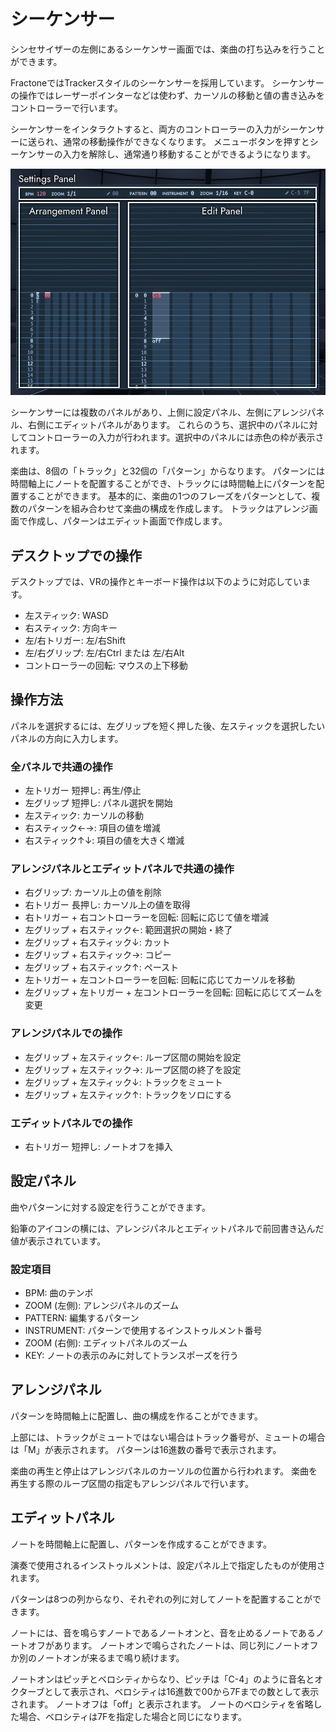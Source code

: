 # シーケンサー

シンセサイザーの左側にあるシーケンサー画面では、楽曲の打ち込みを行うことができます。

FractoneではTrackerスタイルのシーケンサーを採用しています。
シーケンサーの操作ではレーザーポインターなどは使わず、カーソルの移動と値の書き込みをコントローラーで行います。

シーケンサーをインタラクトすると、両方のコントローラーの入力がシーケンサーに送られ、通常の移動操作ができなくなります。
メニューボタンを押すとシーケンサーの入力を解除し、通常通り移動することができるようになります。

![Sequencer](images/sequencer.png)

シーケンサーには複数のパネルがあり、上側に設定パネル、左側にアレンジパネル、右側にエディットパネルがあります。
これらのうち、選択中のパネルに対してコントローラーの入力が行われます。選択中のパネルには赤色の枠が表示されます。

楽曲は、8個の「トラック」と32個の「パターン」からなります。
パターンには時間軸上にノートを配置することができ、トラックには時間軸上にパターンを配置することができます。
基本的に、楽曲の1つのフレーズをパターンとして、複数のパターンを組み合わせて楽曲の構成を作成します。
トラックはアレンジ画面で作成し、パターンはエディット画面で作成します。

## デスクトップでの操作

デスクトップでは、VRの操作とキーボード操作は以下のように対応しています。

- 左スティック: WASD
- 右スティック: 方向キー
- 左/右トリガー: 左/右Shift
- 左/右グリップ: 左/右Ctrl または 左/右Alt
- コントローラーの回転: マウスの上下移動

## 操作方法

パネルを選択するには、左グリップを短く押した後、左スティックを選択したいパネルの方向に入力します。

### 全パネルで共通の操作

- 左トリガー 短押し: 再生/停止
- 左グリップ 短押し: パネル選択を開始
- 左スティック: カーソルの移動
- 右スティック←→: 項目の値を増減
- 右スティック↑↓: 項目の値を大きく増減

### アレンジパネルとエディットパネルで共通の操作

- 右グリップ: カーソル上の値を削除
- 右トリガー 長押し: カーソル上の値を取得
- 右トリガー + 右コントローラーを回転: 回転に応じて値を増減
- 左グリップ + 右スティック←: 範囲選択の開始・終了
- 左グリップ + 右スティック↓: カット
- 左グリップ + 右スティック→: コピー
- 左グリップ + 右スティック↑: ペースト
- 左トリガー + 左コントローラーを回転: 回転に応じてカーソルを移動
- 左グリップ + 左トリガー + 左コントローラーを回転: 回転に応じてズームを変更

### アレンジパネルでの操作

- 左グリップ + 左スティック←: ループ区間の開始を設定
- 左グリップ + 左スティック→: ループ区間の終了を設定
- 左グリップ + 左スティック↓: トラックをミュート
- 左グリップ + 左スティック↑: トラックをソロにする

### エディットパネルでの操作

- 右トリガー 短押し: ノートオフを挿入

## 設定パネル

曲やパターンに対する設定を行うことができます。

鉛筆のアイコンの横には、アレンジパネルとエディットパネルで前回書き込んだ値が表示されています。

### 設定項目

- BPM: 曲のテンポ
- ZOOM (左側): アレンジパネルのズーム
- PATTERN: 編集するパターン
- INSTRUMENT: パターンで使用するインストゥルメント番号
- ZOOM (右側): エディットパネルのズーム
- KEY: ノートの表示のみに対してトランスポーズを行う

## アレンジパネル

パターンを時間軸上に配置し、曲の構成を作ることができます。

上部には、トラックがミュートではない場合はトラック番号が、ミュートの場合は「M」が表示されます。
パターンは16進数の番号で表示されます。

楽曲の再生と停止はアレンジパネルのカーソルの位置から行われます。
楽曲を再生する際のループ区間の指定もアレンジパネルで行います。

## エディットパネル

ノートを時間軸上に配置し、パターンを作成することができます。

演奏で使用されるインストゥルメントは、設定パネル上で指定したものが使用されます。

パターンは8つの列からなり、それぞれの列に対してノートを配置することができます。

ノートには、音を鳴らすノートであるノートオンと、音を止めるノートであるノートオフがあります。
ノートオンで鳴らされたノートは、同じ列にノートオフか別のノートオンが来るまで鳴り続けます。

ノートオンはピッチとベロシティからなり、ピッチは「C-4」のように音名とオクターブとして表示され、ベロシティは16進数で00から7Fまでの数として表示されます。
ノートオフは「off」と表示されます。
ノートのベロシティを省略した場合、ベロシティは7Fを指定した場合と同じになります。
